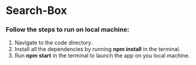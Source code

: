 # Search-Box

### Follow the steps to run on local machine:

1. Navigate to the code directory.
2. Install all the dependencies by running **npm install** in the terminal.
3. Run **npm start** in the terminal to launch the app on you local machine.